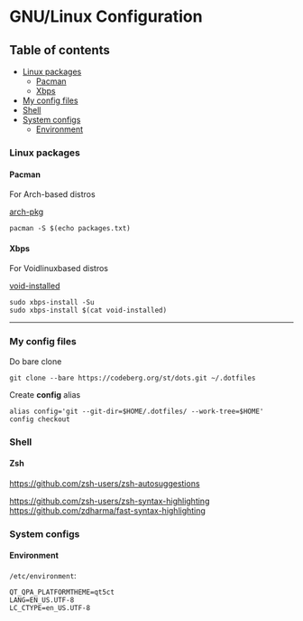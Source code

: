 # GNU/Linux Configuration

## Table of contents
- [Linux packages](#linux-packages)
  - [Pacman](#pacman)
  - [Xbps](#xbps)
- [My config files](#my-config-files)
- [Shell](#shell)
- [System configs](#system-configs)
  - [Environment](#environment)

### Linux packages

#### Pacman

For Arch-based distros

[arch-pkg](resources/arch-pkg)

```
pacman -S $(echo packages.txt)
```

#### Xbps

For Voidlinuxbased distros

[void-installed](resources/void-installed)

```
sudo xbps-install -Su
sudo xbps-install $(cat void-installed)
```

---
### My config files

Do bare clone
```
git clone --bare https://codeberg.org/st/dots.git ~/.dotfiles
```
Create **config** alias
```
alias config='git --git-dir=$HOME/.dotfiles/ --work-tree=$HOME'
config checkout
```

### Shell

#### Zsh
https://github.com/zsh-users/zsh-autosuggestions

https://github.com/zsh-users/zsh-syntax-highlighting
https://github.com/zdharma/fast-syntax-highlighting

### System configs

#### Environment
`/etc/environment`:
```
QT_QPA_PLATFORMTHEME=qt5ct
LANG=EN_US.UTF-8
LC_CTYPE=en_US.UTF-8
```
